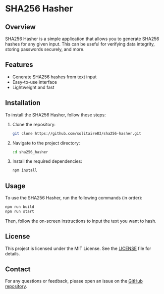 # SHA256 Hasher

## Overview
SHA256 Hasher is a simple application that allows you to generate SHA256 hashes for any given input. This can be useful for verifying data integrity, storing passwords securely, and more.

## Features
- Generate SHA256 hashes from text input
- Easy-to-use interface
- Lightweight and fast

## Installation
To install the SHA256 Hasher, follow these steps:
1. Clone the repository:
    ```bash
    git clone https://github.com/solitaire83/sha256-hasher.git
    ```
2. Navigate to the project directory:
    ```bash
    cd sha256_hasher
    ```
3. Install the required dependencies:
    ```bash
    npm install
    ```

## Usage
To use the SHA256 Hasher, run the following commands (in order):
```bash
npm run build
npm run start
```
Then, follow the on-screen instructions to input the text you want to hash.


## License
This project is licensed under the MIT License. See the [LICENSE](LICENSE) file for details.

## Contact
For any questions or feedback, please open an issue on the [GitHub repository](https://github.com/solitaire83/sha256-hasher).
